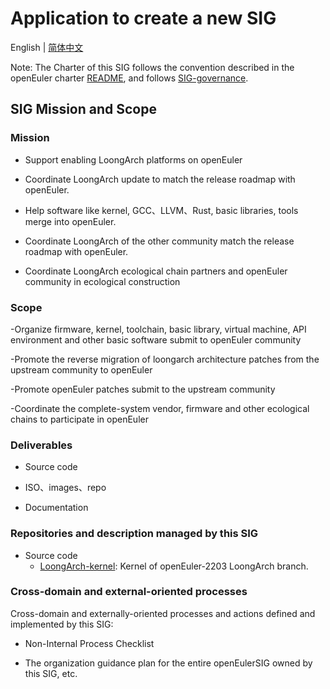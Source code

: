 
# Application to create a new SIG
English | [简体中文](./sig-template_cn.md)


Note: The Charter of this SIG follows the convention described in the openEuler charter [README](/en/governance/README.md), and follows [SIG-governance](/en/technical-committee/governance/SIG-governance.md).

## SIG Mission and Scope

### Mission

- Support enabling LoongArch platforms on openEuler

- Coordinate LoongArch update to match the release roadmap with openEuler.

- Help software like kernel, GCC、LLVM、Rust, basic libraries, tools merge into openEuler.

- Coordinate LoongArch of the other community  match the release roadmap with openEuler.

- Coordinate LoongArch ecological chain partners and openEuler community in ecological construction

### Scope

-Organize firmware, kernel, toolchain, basic library, virtual machine, API environment and other basic software submit to openEuler community

-Promote the reverse migration of loongarch architecture patches from the upstream community to openEuler

-Promote openEuler patches submit to the upstream community

-Coordinate the complete-system vendor, firmware and other ecological chains to participate in openEuler

### Deliverables

- Source code

- ISO、images、repo

- Documentation 
 

### Repositories and description managed by this SIG

- Source code
  - [LoongArch-kernel](https://gitee.com/src-openeuler/kernel/tree/openEuler-22.03-LTS-LoongArch): Kernel of openEuler-2203 LoongArch branch.

### Cross-domain and external-oriented processes

Cross-domain and externally-oriented processes and actions defined and implemented by this SIG:

- Non-Internal Process Checklist

- The organization guidance plan for the entire openEulerSIG owned by this SIG, etc.


